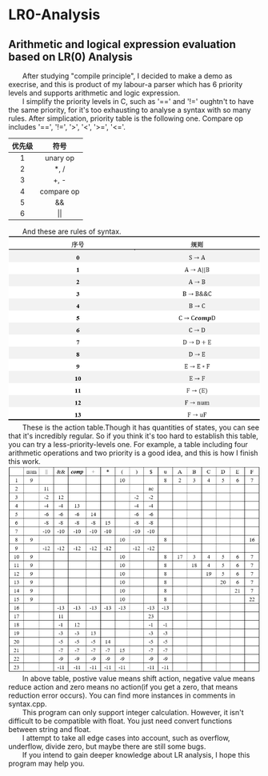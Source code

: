 # LR0-Analysis
## Arithmetic and logical expression evaluation based on LR(0) Analysis
&emsp;&emsp;After studying "compile principle", I decided to make a demo as execrise, and this is product of my labour-a parser which has 6 priority levels and supports arithmetic and logic expression.<br>
&emsp;&emsp;I simplify the priority levels in C, such as '==' and '!=' oughtn't to have the same priority, for it's too exhausting to analyse a syntax with so many rules. After simplication, priority table is the following one. Compare op includes '==', '!=', '>', '<', '>=', '<='.<br>

 | 优先级 | 符号 |
 |:----:|:----:|
 |  1  |unary op|
 |  2  | *, / |
 |  3  | +, - |
 |  4  | compare op|
 |  5  |  &&  |
 |  6  | \|\| |

 &emsp;&emsp;And these are rules of syntax.<br>
![Rules](https://github.com/NK-CS-ZZL/LR0-Analysis/blob/master/rules.png)<br>
&emsp;&emsp;These is the action table.Though it has quantities of states, you can see that it's incredibly regular. So if you think it's too hard to establish this table, you can try a less-priority-levels one. For example, a table including four arithmetic operations and two priority is a good idea, and this is how I finish this work.<br>
![Actions](https://github.com/NK-CS-ZZL/LR0-Analysis/blob/master/actions.png)<br>
&emsp;&emsp;In above table, postive value means shift action, negative value means reduce action and zero means no action(if you get a zero, that means reduction error occurs). You can find more instances in comments in syntax.cpp.<br>
&emsp;&emsp;This program can only support integer calculation. However, it isn't difficult to be compatible with float. You just need  convert functions between string and float.<br> 
&emsp;&emsp;I attempt to take all edge cases into account, such as overflow, underflow, divide zero, but maybe there are still some bugs.<br>
&emsp;&emsp;If you intend to gain deeper knowledge about LR analysis, I hope this program may help you.





